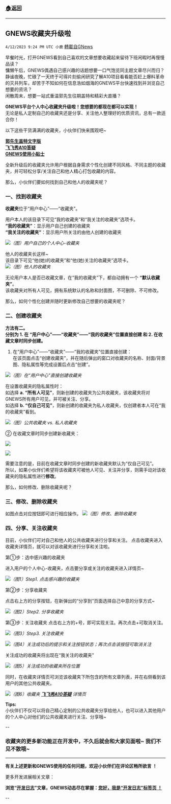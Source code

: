 ###  [:house:返回](README.md)
---


## GNEWS收藏夹升级啦
`4/12/2023 9:24 PM UTC 小鹿` [轉載自GNews](https://gnews.org/articles/1098727)

早餐时光，打开GNEWS看到自己喜欢的文章想要收藏起来留待下班闲暇时再慢慢品读？  
慵懒午后，GNEWS偶遇自己感兴趣的话题想要一口气饱览同主题文章尽兴而归？  
静谧夜晚，忙碌了一天终于可得片刻偷闲研究了解A10项目看看能否赶上爆料革命的灭共列车，却苦于不知如何在信息浩如烟海的GNEWS平台快速找到并浏览自己想要的资讯？  
闲散周末，想要一站式重温郭先生往期盖特和精彩大直播？

**GNEWS平台个人中心收藏夹升级啦！您想要的都现在都可以实现！**  
无论是私人定制自己的收藏夹还是分享、关注他人整理好的优质资讯，总有一款适合你！

以下这些干货满满的收藏夹，小伙伴们快来围观吧~

**[郭先生盖特文字版](https://gnews.org/t/X4m2jUD)**  
**[飞飞秀A10答疑](https://gnews.org/t/tduPYMu)**  
**[GNEWS使用小贴士](https://gnews.org/t/cecUgp3)**  



全新升级后的收藏夹允许用户根据自身需求个性化创建不同风格、不同主题的收藏夹，并可轻松分享/关注自己和他人精心打包收藏的内容。

那么，小伙伴们要如何找到自己和他人的收藏夹呢？




### 一、找到收藏夹
**收藏夹**位于“用户中心”——“收藏夹”。

用户本人的该目录下可见“我的收藏夹”和“我关注的收藏夹”选项卡。   
**“我的收藏夹”**：显示用户自己创建的收藏夹  
**“我关注的收藏夹”**：显示用户所关注的由他人创建的收藏夹

![](https://i.imgur.com/0ft3u29.png)*（图）用户自己的个人中心-收藏夹*  

他人的收藏夹长这样~  
该目录下可见“他(她)的收藏夹”和“他(她)关注的收藏夹”选项卡。   
![](https://i.imgur.com/jdAicXN.png)*（图）他人的收藏夹*


无论用户本人是否已收藏文章，在“我的收藏夹”下，都自动拥有一个 **“默认收藏夹”**。    
该收藏夹对所有人可见，拥有系统默认的名称和封面图，不可删除、不可修改。

那么，如何个性化创建并随时更新修改自己想要的收藏夹呢？




### 二、创建收藏夹

**方法有二。  
分别为 1. 在 “用户中心”——“收藏夹”——“我的收藏夹”位置直接创建 和 2. 在收藏文章时同步创建。**

1. 在“用户中心”——“收藏夹”——“我的收藏夹”位置直接创建：  
在该页面点击“创建收藏夹”，并在随后弹出的窗口对收藏夹的名称、封面/背景图、隐私属性等完成设置后点击“创建”。

![](https://i.imgur.com/9hHEqf4.png)*（图）在“用户中心”直接创建收藏夹*

在设置收藏夹的隐私属性时：  
如选择 **a. “所有人可见”**，则新创建的收藏夹为公共收藏夹，该收藏夹将对GNEWS所有用户可见，并可被关注、分享。  
如选择 **b. “仅自己可见”**，则新创建的收藏夹为私人收藏夹，仅创建者本人可在“我的收藏夹”看到。

![](https://i.imgur.com/Yyo8YPz.png)*（图）公共收藏夹 vs. 私人收藏夹*

② 在收藏文章时同步创建新收藏夹：

![](https://i.imgur.com/DgyMGB2.png)

![](https://i.imgur.com/koNjY7d.png)

需要注意的是，目前在收藏文章时同步创建的新收藏夹默认为“仅自己可见”。  
所以，如果小伙伴们希望将该收藏夹可被他人可见、关注并分享，则需手动对该收藏夹的隐私属性进行**修改**。

那么，如何修改、删除收藏夹呢？




### 三、修改、删除收藏夹

如图点击对应按钮即可进行相应操作。
![](https://i.imgur.com/VDl1rzv.png)*（图）修改、删除收藏夹*




### 四、分享、关注收藏夹

目前，小伙伴们可对自己和他人的公共收藏夹进行分享和关注。
点击收藏夹进入收藏夹详情页，就可以对该收藏夹进行分享和关注啦。

第①步：选中感兴趣的收藏夹

进入用户的个人中心-收藏夹，点击要分享或关注的收藏夹进入详情页~

![](https://i.imgur.com/07KTF5e.png)*（图1）Step1. 点击感兴趣的收藏夹*
 

第②步：分享收藏夹 

点击右上方的分享按钮，在新弹出的“分享到”页面选择自己中意的分享方式~
 
![](https://i.imgur.com/4BMF1l6.png)*（图2）Step2. 分享收藏夹*


第③步：关注收藏夹 
点击右上方的+号，即可实现关注。再次点击+可取消关注。

![](https://i.imgur.com/gal0M4t.png)*（图3）Step3. 关注收藏夹*

![](https://i.imgur.com/wr3R7Fk.png)*（图4）关注成功后的提示和关注按钮状态；再次点击该按钮可取消关注*

关注成功的收藏夹将出现在“我关注的收藏夹”

![](https://i.imgur.com/grLjuB4.png)*（图5）关注成功的收藏夹所在位置*



同时，在收藏夹详情页可浏览该收藏夹下所包含的所有文章列表，并在右侧看到该用户的其他公共收藏夹。

![](https://i.imgur.com/nLQbHmK.png)*（图6）收藏夹 **[飞飞秀A10答疑](https://gnews.org/t/tduPYMu)** 详情页*
 




**Tips:**   
小伙伴们不仅可以将自己精心定制的公共收藏夹分享给他人，也可以进入其他用户的个人中心对他们的公共收藏夹进行关注、分享哦~


--
### 收藏夹的更多新功能正在开发中，不久后就会和大家见面啦~ 我们不见不散哦~


---

**有关上述更新和GNEWS使用的任何问题，欢迎小伙伴们在评论区畅所欲言  ！**

更多开发进展相关文章： 
 
**浏览“[开发日志](https://gnews.org/category/28)”文章，GNEWS动态尽在掌握：[您好，我是“开发日志”标签页 ！](https://gnews.org/category/28)**

--

